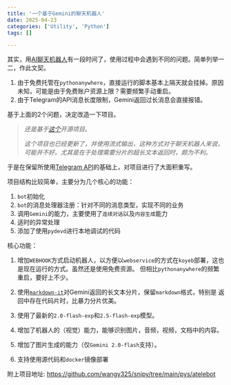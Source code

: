 ```yaml
---
title: '一个基于Gemini的聊天机器人'
date: 2025-04-23
categories: ['Utility', 'Python']
tags: []

---
```


其实，用[AI聊天机器人](../2024/20240708_使用PythonAnywhere托管电报机器人.md)有一段时间了，使用过程中会遇到不同的问题。简单列举一二，作此文契。

1. 由于免费托管在`pythonanywhere`，直接运行的脚本基本上隔天就会挂掉。原因未知，可能是由于免费账户资源上限？需要频繁手动重启。
2. 由于Telegram的API消息长度限制，Gemini返回过长消息会直接报错。

基于上面的2个问题，决定改造一下项目。

<!--more-->

>*还是基于[这个](https://github.com/H-T-H/Gemini-Telegram-Bot.git)开源项目。*
>
>*这个项目也已经更新了，并使用流式输出，这种方式对于聊天机器人来说，可能并不好。尤其是在于处理需要分片的超长文本返回时，颇为不利。*

于是在保留所使用[Telegram API](https://github.com/eternnoir/pyTelegramBotAPI)的基础上，对项目进行了大面积重写。

项目结构比较简单，主要分为几个核心的功能：

1. `bot`初始化
2. `bot`的消息处理器注册：针对不同的消息类型，实现不同的业务
3. 调用`Gemini`的能力，主要使用了`连续对话`以及`内容生成`能力
4. 适时的异常处理
5. 添加了使用`pydevd`进行本地调试的代码

核心功能：

1. 增加`WEBHOOK`方式启动机器人，以方便以`webservice`的方式在`koyeb`部署，这也是现在运行的方式。虽然还是使用免费资源。
但相比`pythonanywhere`的频繁重启，要好上不少。

2. 使用[`markdown-it`](https://github.com/executablebooks/markdown-it-py)对Gemini返回的长文本分片，保留`markdown`格式，特别是
返回中存在代码片时，比暴力分片优美。

3. 使用了最新的`2.0-flash-exp`和`2.5-flash-exp`模型。

4. 增加了机器人的（视觉）能力，能够识别图片，音频，视频，文档中的内容。

5. 增加了图片生成的能力（仅`Gemini 2.0-flash`支持）。

6. 支持使用源代码和`docker`镜像部署


附上项目地址: https://github.com/wangy325/snipy/tree/main/pys/atelebot

